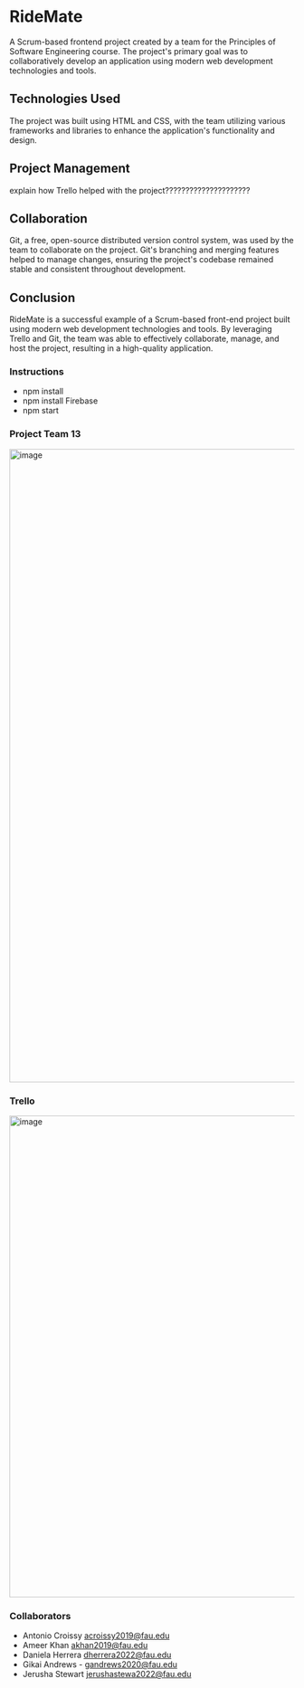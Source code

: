 # RideMate

A Scrum-based frontend project created by a team for the Principles of Software Engineering course. The project's primary goal was to collaboratively develop an application using modern web development technologies and tools.

## Technologies Used

The project was built using HTML and CSS, with the team utilizing various frameworks and libraries to enhance the application's functionality and design.

## Project Management

explain how Trello helped with the project?????????????????????

## Collaboration

Git, a free, open-source distributed version control system, was used by the team to collaborate on the project. Git's branching and merging features helped to manage changes, ensuring the project's codebase remained stable and consistent throughout development.

## Conclusion

RideMate is a successful example of a Scrum-based front-end project built using modern web development technologies and tools. By leveraging Trello and Git, the team was able to effectively collaborate, manage, and host the project, resulting in a high-quality application.

### Instructions

- npm install
- npm install Firebase
- npm start

### Project Team 13

<img width="1120" alt="image" src="https://github.com/ddlhg/RideMate/assets/116442206/2205e106-9bb6-4fc4-9c5d-5627cba0b551">

### Trello

<img width="852" alt="image" src="https://github.com/ddlhg/RideMate/assets/116442206/4659941c-9cbe-452c-927c-6b5bf3166634">

### Collaborators

- Antonio Croissy acroissy2019@fau.edu
- Ameer Khan akhan2019@fau.edu
- Daniela Herrera dherrera2022@fau.edu
- Gikai Andrews - gandrews2020@fau.edu
- Jerusha Stewart jerushastewa2022@fau.edu
